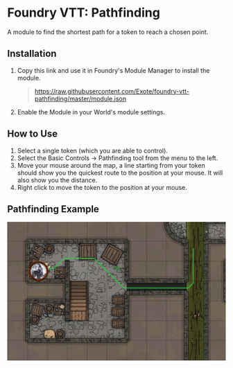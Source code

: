 # Foundry VTT: Pathfinding

A module to find the shortest path for a token to reach a chosen point.

## Installation
1. Copy this link and use it in Foundry's Module Manager to install the module.

    > https://raw.githubusercontent.com/Exote/foundry-vtt-pathfinding/master/module.json
    
2. Enable the Module in your World's module settings.

## How to Use
1. Select a single token (which you are able to control).
2. Select the Basic Controls -> Pathfinding tool from the menu to the left.
3. Move your mouse around the map, a line starting from your token should show you the quickest route to the position at your mouse. It will also show you the distance.
4. Right click to move the token to the position at your mouse.

## Pathfinding Example
![Pathfinding Example](foundry-vtt-pathfinding1.jpg)

